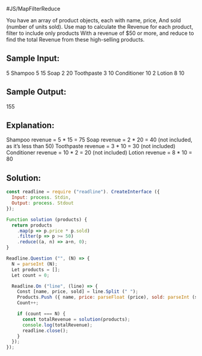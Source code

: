 #JS/MapFilterReduce 

You have an array of product objects, each with name, price, 
And sold (number of units sold). Use map to calculate the 
Revenue for each product, filter to include only products 
With a revenue of $50 or more, and reduce to find the total 
Revenue from these high-selling products.

Sample Input: 
-------------
5
Shampoo 5 15
Soap 2 20
Toothpaste 3 10
Conditioner 10 2
Lotion 8 10

Sample Output: 
--------------
155

Explanation:
------------
Shampoo revenue = 5 * 15 = 75
Soap revenue = 2 * 20 = 40 (not included, as it’s less than 50)
Toothpaste revenue = 3 * 10 = 30 (not included)
Conditioner revenue = 10 * 2 = 20 (not included)
Lotion revenue = 8 * 10 = 80


## Solution:

```js
const readline = require ("readline"). CreateInterface ({
  Input: process. Stdin,
  Output: process. Stdout
});

Function solution (products) {
  return products
    .map(p => p.price * p.sold)
    .filter(p => p >= 50)
    .reduce((a, n) => a+n, 0);  
}

Readline.Question ("", (N) => {
  N = parseInt (N);
  Let products = [];
  Let count = 0;

  Readline.On ("line", (line) => {
    Const [name, price, sold] = line.Split (" ");
    Products.Push ({ name, price: parseFloat (price), sold: parseInt (sold) });
    Count++;

    if (count === N) {
      const totalRevenue = solution(products);
      console.log(totalRevenue);
      readline.close();
    }
  });
});
```
